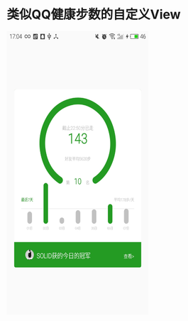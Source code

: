 # 类似QQ健康步数的自定义View
<img src="/images/qqHealthImage.png" width="320" height="640" align="center" alert="QQ健康步数"/>